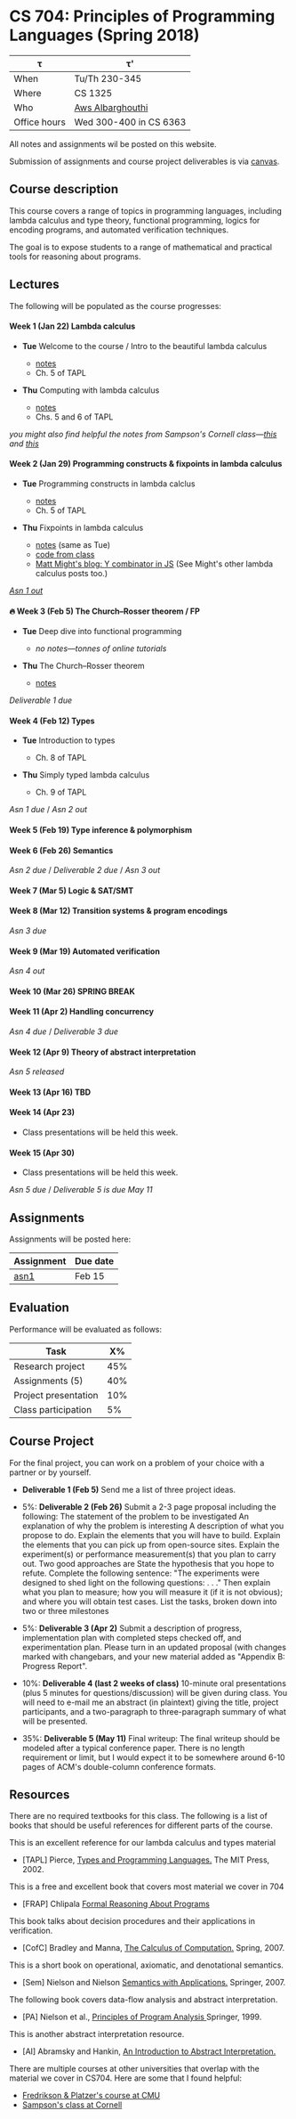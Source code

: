 # CS 704: Principles of Programming Languages (Spring 2018)

| τ | τ' |
|-|-|
|When | Tu/Th 230-345 |
|Where | CS 1325 |
|Who | [Aws Albarghouthi](http://www.cs.wisc.edu/~aws) |
|Office hours | Wed 300-400 in CS 6363 |

All notes and assignments wil be posted on this website. 

Submission of assignments and course project deliverables is via [canvas](https://canvas.wisc.edu/courses/77585).

## Course description
This course covers a range of topics in programming languages, including lambda calculus and type theory, functional programming, logics for encoding programs, and automated verification techniques.

The goal is to expose students to a range of mathematical and practical tools for reasoning about programs.

## Lectures
The following will be populated as the course progresses:

#### Week 1 (Jan 22) Lambda calculus

* **Tue** Welcome to the course / Intro to the beautiful lambda calculus
  * [notes](notes/cs704-lec-1-22-2010.pdf)
  * Ch. 5 of TAPL 

* **Thu**  Computing with lambda calculus
  * [notes](notes/cs704-lec-01-25-2010.pdf) 
  * Chs. 5 and 6 of TAPL
  
*you might also find helpful the notes from Sampson's Cornell class—[this](http://www.cs.cornell.edu/courses/cs6110/2017sp/lectures/lec02.pdf) and [this](http://www.cs.cornell.edu/courses/cs6110/2017sp/lectures/lec03.pdf)*

#### Week 2 (Jan 29) Programming constructs & fixpoints in lambda calculus
* **Tue** Programming constructs in lambda calclus
  * [notes](notes/cs704-lec-01-29-2010.pdf)
  * Ch. 5 of TAPL 

* **Thu**  Fixpoints in lambda calculus
  * [notes](notes/cs704-lec-01-29-2010.pdf) (same as Tue)
  * [code from class](code/fixpoint_combinators.py)
  *   <a href="http://matt.might.net/articles/implementation-of-recursive-fixed-point-y-combinator-in-javascript-for-memoization/"> Matt Might's blog: Y combinator in JS</a>
        (See Might's other lambda calculus posts too.)

[*Asn 1 out*](http://pages.cs.wisc.edu/~aws/courses/cs704-asn/asn1)
<!--assignment 1 release-->

#### 🔥 Week 3 (Feb 5) The Church–Rosser theorem / FP
* **Tue** Deep dive into functional programming
  * *no notes—tonnes of online tutorials*
 
* **Thu** The Church–Rosser theorem
  * [notes](http://pages.cs.wisc.edu/~horwitz/CS704-NOTES/1.LAMBDA-CALCULUS.html#churchRosser)

*Deliverable 1 due*

#### Week 4 (Feb 12) Types
* **Tue** Introduction to types
  * Ch. 8 of TAPL
  
* **Thu** Simply typed lambda calculus	
  * Ch. 9 of TAPL

*Asn 1 due* /
*Asn 2 out*
<!--assignment 1 due-->
<!--assignment 2 release-->

#### Week 5 (Feb 19) Type inference & polymorphism
<!--
type inference
polymorphic lambda calculus / sytemf
-->

#### Week 6 (Feb 26) Semantics
<!--
operational semantics
axiomatic semantics / hoare logic
-->

*Asn 2 due* /
*Deliverable 2 due* /
*Asn 3 out*
<!--assignment 2 due-->
<!--assignment 3 release-->

#### Week 7 (Mar 5) Logic & SAT/SMT
<!--
propositional logic and DPLL
first-order logic and SMT solvers
-->

#### Week 8 (Mar 12) Transition systems & program encodings
<!--
programs as transition systems / invariants
encoding transition systems in logic
...maybe Horn clauses
...man examples of encodings
-->

*Asn 3 due*
<!--assignment 3 due-->

#### Week 9 (Mar 19) Automated verification
<!--
Automatic proofs (predicate abstraction / k-induction)
Building a mini-verifier
-->

*Asn 4 out*
<!--assignment 4 release-->

#### Week 10 (Mar 26) SPRING BREAK


#### Week 11 (Apr 2) Handling concurrency
<!--
concurrency verification
Owicki-Gries proof rule
Rely-Guarantee proofs
-->

*Asn 4 due* /
*Deliverable 3 due*
<!--assignment 4 due-->
<!--assignment 5 release-->

#### Week 12 (Apr 9) Theory of abstract interpretation
<!--
abstract interpretation
-->

*Asn 5 released*
 
#### Week 13 (Apr 16) TBD


#### Week 14 (Apr 23)
* Class presentations will be held this week.
#### Week 15 (Apr 30)
* Class presentations will be held this week.

*Asn 5 due* /
*Deliverable 5 is due May 11*
## Assignments
Assignments will be posted here:

| Assignment | Due date |
| - | - |
| [asn1](http://pages.cs.wisc.edu/~aws/courses/cs704-asn/asn1)  | Feb 15 |

## Evaluation
Performance will be evaluated as follows:

| Task | X% |
| - | - |
| Research project | 45% |
| Assignments (5) | 40%|
| Project presentation | 10% |
| Class participation | 5% |


## Course Project
For the final project, you can work on a problem of your choice with a partner or by yourself.

* **Deliverable 1 (Feb 5)**   Send me a list of three project ideas.

* 5%: **Deliverable 2 (Feb 26)**  Submit a 2-3 page proposal including the following:
The statement of the problem to be investigated
An explanation of why the problem is interesting
A description of what you propose to do.
Explain the elements that you will have to build.
Explain the elements that you can pick up from open-source sites.
Explain the experiment(s) or performance measurement(s) that you plan to carry out. Two good approaches are
State the hypothesis that you hope to refute.
Complete the following sentence: "The experiments were designed to shed light on the following questions: . . ."
Then explain what you plan to measure; how you will measure it (if it is not obvious); and where you will obtain test cases.
List the tasks, broken down into two or three milestones

* 5%: **Deliverable 3 (Apr 2)** Submit a description of progress, implementation plan with completed steps checked off, and experimentation plan. Please turn in an updated proposal (with changes marked with changebars, and your new material added as "Appendix B: Progress Report".

* 10%: **Deliverable 4 (last 2 weeks of class)** 10-minute oral presentations (plus 5 minutes for questions/discussion) will be given during class. You will need to e-mail me an abstract (in plaintext) giving the title, project participants, and a two-paragraph to three-paragraph summary of what will be presented.

* 35%: **Deliverable 5 (May 11)** Final writeup: The final writeup should be modeled after a typical conference paper. There is no length requirement or limit, but I would expect it to be somewhere around 6-10 pages of ACM's double-column conference formats. 

## Resources
There are no required textbooks for this class. The following is a list of books that should be  useful references for different parts of the course.

This is an excellent reference for our lambda calculus and types material

* [TAPL] Pierce, <a href="https://search.library.wisc.edu/catalog/999923278402121"> Types and Programming Languages.</a> The MIT Press, 2002.

This is a free and excellent book that covers most material we cover in 704

* [FRAP] Chlipala <a href="http://adam.chlipala.net/frap/">Formal Reasoning About Programs</a>


This book talks about decision procedures
and their applications in verification.

* [CofC] Bradley and Manna, <a href="http://search.library.wisc.edu/catalog/ocn190764844"> The Calculus of Computation.</a> Spring, 2007.

This is a short book on
operational, axiomatic, and denotational semantics.

* [Sem] Nielson and Nielson <a href="http://www.imm.dtu.dk/~hrni/SWA/swa.html"> Semantics with Applications.</a> Springer, 2007.

The following book covers data-flow analysis
and abstract interpretation.

* [PA] Nielson et al., <a href="http://search.library.wisc.edu/catalog/ocm42579405"> Principles of Program Analysis </a> Springer, 1999.

This is another abstract interpretation resource.

* [AI] Abramsky and Hankin, <a href="https://www.cs.virginia.edu/~weimer/2007-615/reading/AbramskiAI.pdf"> An Introduction to Abstract Interpretation.</a>
  
There are multiple courses at other universities
that overlap with the material we cover in CS704. Here are some that I found helpful:

* <a href="https://www.cs.cmu.edu/~15414/schedule.html"> Fredrikson & Platzer's course at CMU </a>
* <a href="https://www.cs.cornell.edu/courses/cs6110/2018sp/schedule.html"> Sampson's class at Cornell </a>
